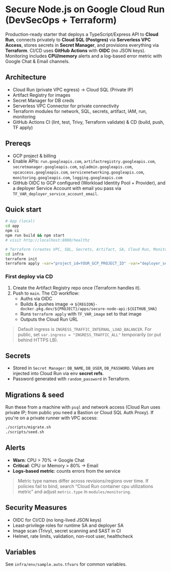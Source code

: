 
# Secure Node.js on Google Cloud Run (DevSecOps + Terraform)

Production-ready starter that deploys a TypeScript/Express API to **Cloud Run**, connects privately to **Cloud SQL (Postgres)** via **Serverless VPC Access**, stores secrets in **Secret Manager**, and provisions everything via **Terraform**. CI/CD uses **GitHub Actions** with **OIDC** (no JSON keys). Monitoring includes **CPU/memory** alerts and a log-based error metric with Google Chat & Email channels.

## Architecture
- Cloud Run (private VPC egress) → Cloud SQL (Private IP)
- Artifact Registry for images
- Secret Manager for DB creds
- Serverless VPC Connector for private connectivity
- Terraform modules for network, SQL, secrets, artifact, IAM, run, monitoring
- GitHub Actions CI (lint, test, Trivy, Terraform validate) & CD (build, push, TF apply)

## Prereqs
- GCP project & billing
- Enable APIs: `run.googleapis.com`, `artifactregistry.googleapis.com`, `secretmanager.googleapis.com`, `sqladmin.googleapis.com`, `vpcaccess.googleapis.com`, `servicenetworking.googleapis.com`, `monitoring.googleapis.com`, `logging.googleapis.com`
- GitHub OIDC to GCP configured (Workload Identity Pool + Provider), and a deployer Service Account with email you pass via `TF_VAR_deployer_service_account_email`.

## Quick start
```bash
# App (local)
cd app
npm ci
npm run build && npm start
# visit http://localhost:8080/healthz
```

```bash
# Terraform (creates VPC, SQL, Secrets, Artifact, SA, Cloud Run, Monitoring)
cd infra
terraform init
terraform apply -var="project_id=YOUR_GCP_PROJECT_ID" -var="deployer_service_account_email=github-deployer@YOUR_GCP_PROJECT_ID.iam.gserviceaccount.com"
```

### First deploy via CD
1. Create the Artifact Registry repo once (Terraform handles it).
2. Push to `main`. The CD workflow:
   - Auths via OIDC
   - Builds & pushes image → `${REGION}-docker.pkg.dev/${PROJECT}/apps/secure-node-api:${GITHUB_SHA}`
   - Runs `terraform apply` with `TF_VAR_image` set to that image
   - Outputs the Cloud Run URL

> Default ingress is `INGRESS_TRAFFIC_INTERNAL_LOAD_BALANCER`. For public, set `var.ingress = "INGRESS_TRAFFIC_ALL"` temporarily (or put behind HTTPS LB).

## Secrets
- Stored in `Secret Manager`: `DB_NAME`, `DB_USER`, `DB_PASSWORD`. Values are injected into Cloud Run via env **secret refs**.
- Password generated with `random_password` in Terraform.

## Migrations & seed
Run these from a machine with `psql` and network access (Cloud Run uses private IP; from public you need a Bastion or Cloud SQL Auth Proxy). If you're on a private runner with VPC access:
```bash
./scripts/migrate.sh
./scripts/seed.sh
```

## Alerts
- **Warn**: CPU > 70% -> Google Chat
- **Critical**: CPU or Memory > 80% -> Email
- **Logs-based metric**: counts errors from the service

> Metric type names differ across revisions/regions over time. If policies fail to bind, search “Cloud Run container cpu utilizations metric” and adjust `metric.type` in `modules/monitoring`.

## Security Measures
- OIDC for CI/CD (no long-lived JSON keys)
- Least-privilege roles for runtime SA and deployer SA
- Image scan (Trivy), secret scanning and SAST in CI
- Helmet, rate limits, validation, non-root user, healthcheck

## Variables
See `infra/env/sample.auto.tfvars` for common variables.
